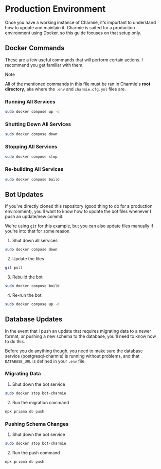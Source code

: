 # Production Environment

Once you have a working instance of Charmie, it's important to understand how to update and maintain it. Charmie is suited for a production environment using Docker, so this guide focuses on that setup only.

## Docker Commands

These are a few useful commands that will perform certain actions. I recommend you get familiar with them.

> [!NOTE]
> All of the mentioned commands in this file must be ran in Charmie's **root directory**, aka where the `.env` and `charmie.cfg.yml` files are.

### Running All Services

```bash
sudo docker compose up -d
```

### Shutting Down All Services

```bash
sudo docker compose down
```

### Stopping All Services

```bash
sudo docker compose stop
```

### Re-building All Services

```bash
sudo docker compose build
```

## Bot Updates

If you've directly cloned this repository (good thing to do for a production environment), you'll want to know how to update the bot files whenever I push an update/new commit.

We're using `git` for this example, but you can also update files manually if you're into that for some reason.

1. Shut down all services

```bash
sudo docker compose down
```

2. Update the files

```bash
git pull
```

3. Rebuild the bot

```bash
sudo docker compose build
```

4. Re-run the bot

```bash
sudo docker compose up -d
```

## Database Updates

In the event that I push an update that requires migrating data to a newer format, or pushing a new schema to the database, you'll need to know how to do this.

Before you do anything though, you need to make sure the database service (postgresql-charmie) is running without problems, and that `DATABASE_URL` is defined in your `.env` file.

### Migrating Data

1. Shut down the bot service

```bash
sudo docker stop bot-charmie
```

2. Run the migration command

```bash
npx prisma db push
```

### Pushing Schema Changes

1. Shut down the bot service

```bash
sudo docker stop bot-charmie
```

2. Run the push command

```bash
npx prisma db push
```
